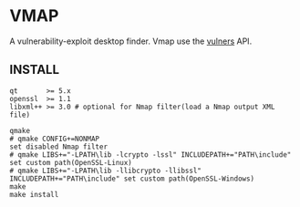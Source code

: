 # VMAP

A vulnerability-exploit desktop finder. Vmap use the [vulners](https://vulners.com/api/v3/) API.

## INSTALL

```shell
qt       >= 5.x
openssl  >= 1.1
libxml++ >= 3.0 # optional for Nmap filter(load a Nmap output XML file)
```

```shell
qmake
# qmake CONFIG+=NONMAP                                                      set disabled Nmap filter
# qmake LIBS+="-LPATH\lib -lcrypto -lssl" INCLUDEPATH+="PATH\include"       set custom path(OpenSSL-Linux)
# qmake LIBS+="-LPATH\lib -llibcrypto -llibssl" INCLUDEPATH+="PATH\include" set custom path(OpenSSL-Windows)
make
make install
```

